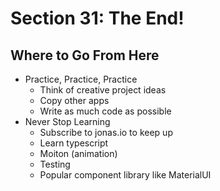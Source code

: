 # Section 31: The End!

## Where to Go From Here
- Practice, Practice, Practice 
  - Think of creative project ideas 
  - Copy other apps 
  - Write as much code as possible 
- Never Stop Learning 
  - Subscribe to jonas.io to keep up 
  - Learn typescript 
  - Moiton (animation) 
  - Testing 
  - Popular component library like MaterialUI 
